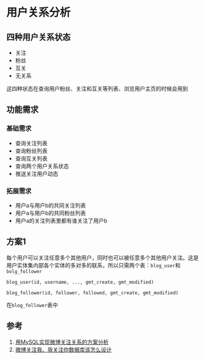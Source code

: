 # 用户关系分析
## 四种用户关系状态
- 关注
- 粉丝
- 互关
- 无关系

这四种状态在查询用户粉丝、关注和互关等列表、浏览用户主页的时候会用到
## 功能需求
### 基础需求
- 查询关注列表
- 查询粉丝列表
- 查询互关列表
- 查询两个用户关系状态
- 推送关注用户动态
### 拓展需求
- 用户a与用户b的共同关注列表
- 用户a与用户b的共同粉丝列表
- 用户a的关注列表里都有谁关注了用户b

## 方案1
每个用户可以关注任意多个其他用户，同时也可以被任意多个其他用户关注。这是用户实体集内部各个实体的多对多的联系，所以只需两个表：`blog_user`和`bolg_follower`
```
blog_user(id, username, ..., gmt_create, gmt_modified)
```
```
blog_follower(id, follower, followed, gmt_create, gmt_modified)
```
在`blog_follower`表中

## 参考
1. [用MySQL实现微博关注关系的方案分析](https://my.oschina.net/yonghan/blog/475588)
2. [微博关注我、我关注你数据库该怎么设计](https://blog.csdn.net/u010098331/article/details/51445904)
<!--stackedit_data:
eyJoaXN0b3J5IjpbMTI0ODk3MjkzNiwyNDA1ODM4MjgsNDk3Nj
E1NjU4LC0xOTgyMjE3MTYyLC0yMDg5NjgxNjMzLDc0OTU5NDQw
LDE2MjEwOTY2NjksLTE3MDgxMzI5NDMsODY0MDQxNDM5LDE3ND
Y3MDM2NDAsLTE1MjczOTU2MzcsLTUxNjM1ODYzMywtMjA3NTc5
NzY1MywtMTQyMTI2MTQ4M119
-->